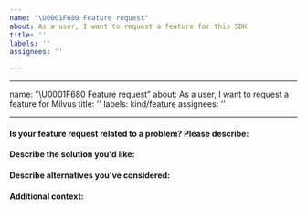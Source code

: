 ```yaml
---
name: "\U0001F680 Feature request"
about: As a user, I want to request a feature for this SDK
title: ''
labels: ''
assignees: ''

---
```


---
name: "\U0001F680 Feature request"
about: As a user, I want to request a feature for Milvus
title: ''
labels: kind/feature
assignees: ''

---

<!-- Please state your issue using the following template and, most importantly, in English. -->
#### Is your feature request related to a problem? Please describe:


#### Describe the solution you'd like:


#### Describe alternatives you've considered:


#### Additional context:
